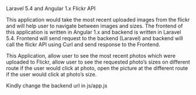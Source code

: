 Laravel 5.4 and Angular 1.x Flickr API

This application would take the most recent uploaded images from the flickr and will help user to navigate between images and sizes.
The frontend of this application is written in Angular 1.x and backend is written in Laravel 5.4. Frontend will send request to the backend (Laravel) and backend will call the flickr API using Curl and send response to the Frontend. 

This Application,
  allow user to see the most recent photos which were uploaded to Flickr,
  allow user to see the requested photo’s sizes on different route if the user would click at photo,
  open the picture at the different route if the user would click at photo’s size.
  
Kindly change the backend url in js/app.js
